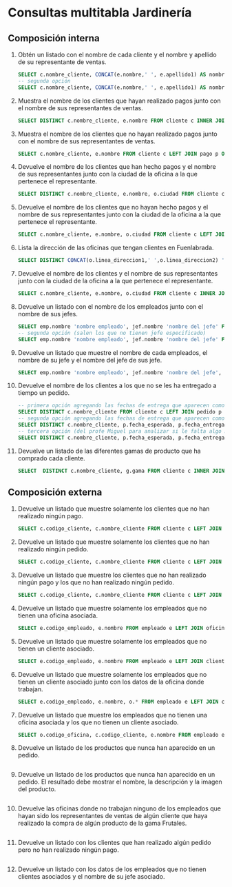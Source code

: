 # Consultas multitabla Jardinería

## Composición interna

1. Obtén un listado con el nombre de cada cliente y el nombre y apellido de su representante de ventas.

    ```sql
    SELECT c.nombre_cliente, CONCAT(e.nombre,' ', e.apellido1) AS nombre_rep_ventas FROM cliente c, empleado e WHERE c.codigo_empleado_rep_ventas = e.codigo_empleado;
    -- segunda opción
    SELECT c.nombre_cliente, CONCAT(e.nombre,' ', e.apellido1) AS nombre_rep_ventas FROM cliente c INNER JOIN empleado e ON c.codigo_empleado_rep_ventas = e.codigo_empleado;
    ```

2. Muestra el nombre de los clientes que hayan realizado pagos junto con el nombre de sus representantes de ventas.

    ```sql
    SELECT DISTINCT c.nombre_cliente, e.nombre FROM cliente c INNER JOIN pago p ON p.codigo_cliente = c.codigo_cliente INNER JOIN empleado e ON c.codigo_empleado_rep_ventas = e.codigo_empleado;
    ```

3. Muestra el nombre de los clientes que no hayan realizado pagos junto con el nombre de sus representantes de ventas.

    ```sql
    SELECT c.nombre_cliente, e.nombre FROM cliente c LEFT JOIN pago p ON p.codigo_cliente = c.codigo_cliente INNER JOIN empleado e ON c.codigo_empleado_rep_ventas = e.codigo_empleado WHERE p.codigo_cliente IS NULL;
    ```

4. Devuelve el nombre de los clientes que han hecho pagos y el nombre de sus representantes junto con la ciudad de la oficina a la que pertenece el representante.

    ```sql
    SELECT DISTINCT c.nombre_cliente, e.nombre, o.ciudad FROM cliente c INNER JOIN pago p ON p.codigo_cliente = c.codigo_cliente INNER JOIN empleado e ON c.codigo_empleado_rep_ventas = e.codigo_empleado INNER JOIN oficina o ON e.codigo_oficina = o.codigo_oficina;
    ```

5. Devuelve el nombre de los clientes que no hayan hecho pagos y el nombre de sus representantes junto con la ciudad de la oficina a la que pertenece el representante.

    ```sql
    SELECT c.nombre_cliente, e.nombre, o.ciudad FROM cliente c LEFT JOIN pago p ON p.codigo_cliente = c.codigo_cliente INNER JOIN empleado e ON c.codigo_empleado_rep_ventas = e.codigo_empleado INNER JOIN oficina o ON e.codigo_oficina = o.codigo_oficina WHERE p.codigo_cliente IS NULL;
    ```

6. Lista la dirección de las oficinas que tengan clientes en Fuenlabrada.

    ```sql
    SELECT DISTINCT CONCAT(o.linea_direccion1,' ',o.linea_direccion2) 'dirección oficinas en Fuenlabrada' FROM cliente c INNER JOIN empleado e ON c.codigo_empleado_rep_ventas = e.codigo_empleado INNER JOIN oficina o ON e.codigo_oficina = o.codigo_oficina WHERE c.ciudad = 'Fuenlabrada';
    ```

7. Devuelve el nombre de los clientes y el nombre de sus representantes junto con la ciudad de la oficina a la que pertenece el representante.

    ```sql
    SELECT c.nombre_cliente, e.nombre, o.ciudad FROM cliente c INNER JOIN empleado e ON c.codigo_empleado_rep_ventas = e.codigo_empleado INNER JOIN oficina o ON e.codigo_oficina = o.codigo_oficina;
    ```

8. Devuelve un listado con el nombre de los empleados junto con el nombre de sus jefes.

    ```sql
    SELECT emp.nombre 'nombre empleado', jef.nombre 'nombre del jefe' FROM empleado emp INNER JOIN empleado jef ON emp.codigo_jefe = jef.codigo_empleado;
    -- segunda opción (salen los que no tienen jefe especificado)
    SELECT emp.nombre 'nombre empleado', jef.nombre 'nombre del jefe' FROM empleado emp LEFT JOIN empleado jef ON emp.codigo_jefe = jef.codigo_empleado; 
    ```

9. Devuelve un listado que muestre el nombre de cada empleados, el nombre de su jefe y el nombre del jefe de sus jefe.

    ```sql
    SELECT emp.nombre 'nombre empleado', jef.nombre 'nombre del jefe', jefdjef.nombre 'nombre del jefe del jefe' FROM empleado emp LEFT JOIN empleado jef ON emp.codigo_jefe = jef.codigo_empleado LEFT JOIN empleado jefdjef ON jef.codigo_jefe = jefdjef.codigo_empleado;
    ```

10. Devuelve el nombre de los clientes a los que no se les ha entregado a tiempo un pedido.

    ```sql
    -- primera opción agregando las fechas de entrega que aparecen como NULL
    SELECT DISTINCT c.nombre_cliente FROM cliente c LEFT JOIN pedido p ON c.codigo_cliente = p.codigo_cliente WHERE p.fecha_entrega > p.fecha_esperada;
    -- segunda opción agregando las fechas de entrega que aparecen como NULL
    SELECT DISTINCT c.nombre_cliente, p.fecha_esperada, p.fecha_entrega, p.estado, p.comentarios FROM cliente c LEFT JOIN pedido p ON c.codigo_cliente = p.codigo_cliente WHERE (p.fecha_entrega > p.fecha_esperada) OR ((p.fecha_entrega IS NULL) AND (p.estado = 'Entregado'));
    -- tercera opción (del profe Miguel para analizar si le falta algo más a la consulta)
    SELECT DISTINCT c.nombre_cliente, p.fecha_esperada, p.fecha_entrega, p.estado, p.comentarios FROM cliente c LEFT JOIN pedido p ON c.codigo_cliente = p.codigo_cliente WHERE p.estado = 'Pendiente';
    ```

11. Devuelve un listado de las diferentes gamas de producto que ha comprado cada cliente.

    ```sql
    SELECT  DISTINCT c.nombre_cliente, g.gama FROM cliente c INNER JOIN pedido p ON c.codigo_cliente = p.codigo_cliente INNER JOIN detalle_pedido d ON p.codigo_pedido = d.codigo_pedido INNER JOIN producto pro ON d.codigo_producto = pro.codigo_producto INNER JOIN gama_producto g ON pro.gama = g.gama;
    ```

## Composición externa


1. Devuelve un listado que muestre solamente los clientes que no han realizado ningún pago.

    ```sql
    SELECT c.codigo_cliente, c.nombre_cliente FROM cliente c LEFT JOIN pago p ON p.codigo_cliente = c.codigo_cliente WHERE p.codigo_cliente IS NULL;
    ```

2. Devuelve un listado que muestre solamente los clientes que no han realizado ningún pedido.

    ```sql
    SELECT c.codigo_cliente, c.nombre_cliente FROM cliente c LEFT JOIN pedido p ON p.codigo_cliente = c.codigo_cliente WHERE p.codigo_cliente IS NULL;
    ```

3. Devuelve un listado que muestre los clientes que no han realizado ningún pago y los que no han realizado ningún pedido.

    ```sql
    SELECT c.codigo_cliente, c.nombre_cliente FROM cliente c LEFT JOIN pago pa ON pa.codigo_cliente = c.codigo_cliente LEFT JOIN pedido pe ON pe.codigo_cliente = c.codigo_cliente WHERE pa.codigo_cliente IS NULL AND pe.codigo_cliente IS NULL;
    ```

4. Devuelve un listado que muestre solamente los empleados que no tienen una oficina asociada.

    ```sql
    SELECT e.codigo_empleado, e.nombre FROM empleado e LEFT JOIN oficina o ON e.codigo_oficina = o.codigo_oficina WHERE o.codigo_oficina IS NULL;
    ```

5. Devuelve un listado que muestre solamente los empleados que no tienen un cliente asociado.

    ```sql
    SELECT e.codigo_empleado, e.nombre FROM empleado e LEFT JOIN cliente c ON e.codigo_empleado = c.codigo_empleado_rep_ventas WHERE c.codigo_empleado_rep_ventas IS NULL;
    ```

6. Devuelve un listado que muestre solamente los empleados que no tienen un cliente asociado junto con los datos de la oficina donde trabajan.

    ```sql
    SELECT e.codigo_empleado, e.nombre, o.* FROM empleado e LEFT JOIN cliente c ON e.codigo_empleado = c.codigo_empleado_rep_ventas INNER JOIN oficina o ON e.codigo_oficina = o.codigo_oficina WHERE c.codigo_empleado_rep_ventas IS NULL;
    ```

7. Devuelve un listado que muestre los empleados que no tienen una oficina asociada y los que no tienen un cliente asociado.

    ```sql
    SELECT o.codigo_oficina, c.codigo_cliente, e.nombre FROM empleado e LEFT JOIN oficina o ON e.codigo_oficina = o.codigo_oficina LEFT JOIN cliente c ON e.codigo_empleado = c.codigo_empleado_rep_ventas WHERE o.codigo_oficina IS NULL AND c.codigo_empleado_rep_ventas IS NULL;
    ```

8. Devuelve un listado de los productos que nunca han aparecido en un pedido.

    ```sql

    ```

9. Devuelve un listado de los productos que nunca han aparecido en un pedido. El resultado debe mostrar el nombre, la descripción y la imagen del producto.

    ```sql

    ```

10. Devuelve las oficinas donde no trabajan ninguno de los empleados que hayan sido los representantes de ventas de algún cliente que haya realizado la compra de algún producto de la gama Frutales.

    ```sql

    ```

11. Devuelve un listado con los clientes que han realizado algún pedido pero no han realizado ningún pago.

    ```sql

    ```

12. Devuelve un listado con los datos de los empleados que no tienen clientes asociados y el nombre de su jefe asociado.

    ```sql

    ```

